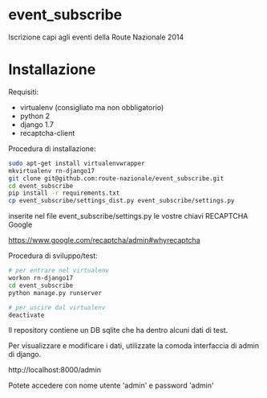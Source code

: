 event_subscribe
==================
Iscrizione capi agli eventi della Route Nazionale 2014


Installazione
=============
Requisiti:

* virtualenv (consigliato ma non obbligatorio)
* python 2
* django 1.7
* recaptcha-client

Procedura di installazione:

```sh
sudo apt-get install virtualenvwrapper
mkvirtualenv rn-django17
git clone git@github.com:route-nazionale/event_subscribe.git
cd event_subscribe
pip install -r requirements.txt
cp event_subscribe/settings_dist.py event_subscribe/settings.py
```
inserite nel file event_subscribe/settings.py le vostre chiavi RECAPTCHA Google

https://www.google.com/recaptcha/admin#whyrecaptcha

Procedura di sviluppo/test:

```sh
# per entrare nel virtualenv
workon rn-django17
cd event_subscribe
python manage.py runserver

# per uscire dal virtualenv
deactivate
```

Il repository contiene un DB sqlite che ha dentro alcuni dati di test.

Per visualizzare e modificare i dati, utilizzate la comoda interfaccia di admin di django.

http://localhost:8000/admin

Potete accedere con nome utente 'admin' e password 'admin'
